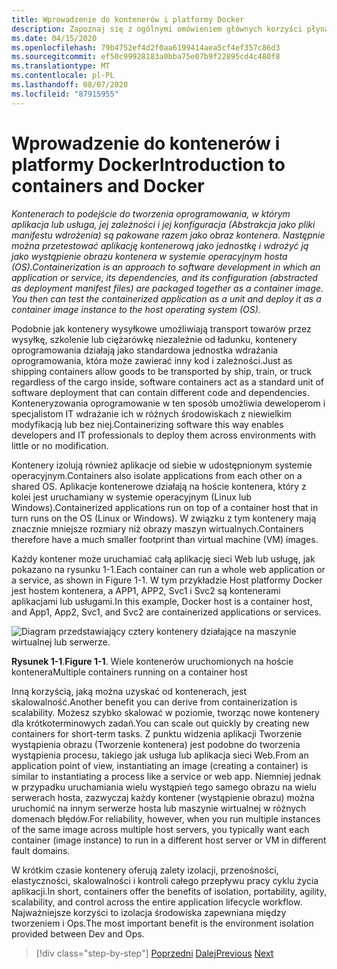 ```yaml
---
title: Wprowadzenie do kontenerów i platformy Docker
description: Zapoznaj się z ogólnymi omówieniem głównych korzyści płynących z używania platformy Docker.
ms.date: 04/15/2020
ms.openlocfilehash: 79b4752ef4d2f0aa6199414aea5cf4ef357c86d3
ms.sourcegitcommit: ef50c99928183a0bba75e07b9f22895cd4c480f8
ms.translationtype: MT
ms.contentlocale: pl-PL
ms.lasthandoff: 08/07/2020
ms.locfileid: "87915955"
---
```

# <a name="introduction-to-containers-and-docker"></a><span data-ttu-id="dd702-103">Wprowadzenie do kontenerów i platformy Docker</span><span class="sxs-lookup"><span data-stu-id="dd702-103">Introduction to containers and Docker</span></span>

<span data-ttu-id="dd702-104">*Kontenerach to podejście do tworzenia oprogramowania, w którym aplikacja lub usługa, jej zależności i jej konfiguracja (Abstrakcja jako pliki manifestu wdrożenia) są pakowane razem jako obraz kontenera. Następnie można przetestować aplikację kontenerową jako jednostkę i wdrożyć ją jako wystąpienie obrazu kontenera w systemie operacyjnym hosta (OS).*</span><span class="sxs-lookup"><span data-stu-id="dd702-104">*Containerization is an approach to software development in which an application or service, its dependencies, and its configuration (abstracted as deployment manifest files) are packaged together as a container image. You then can test the containerized application as a unit and deploy it as a container image instance to the host operating system (OS).*</span></span>

<span data-ttu-id="dd702-105">Podobnie jak kontenery wysyłkowe umożliwiają transport towarów przez wysyłkę, szkolenie lub ciężarówkę niezależnie od ładunku, kontenery oprogramowania działają jako standardowa jednostka wdrażania oprogramowania, która może zawierać inny kod i zależności.</span><span class="sxs-lookup"><span data-stu-id="dd702-105">Just as shipping containers allow goods to be transported by ship, train, or truck regardless of the cargo inside, software containers act as a standard unit of software deployment that can contain different code and dependencies.</span></span> <span data-ttu-id="dd702-106">Konteneryzowania oprogramowanie w ten sposób umożliwia deweloperom i specjalistom IT wdrażanie ich w różnych środowiskach z niewielkim modyfikacją lub bez niej.</span><span class="sxs-lookup"><span data-stu-id="dd702-106">Containerizing software this way enables developers and IT professionals to deploy them across environments with little or no modification.</span></span>

<span data-ttu-id="dd702-107">Kontenery izolują również aplikacje od siebie w udostępnionym systemie operacyjnym.</span><span class="sxs-lookup"><span data-stu-id="dd702-107">Containers also isolate applications from each other on a shared OS.</span></span> <span data-ttu-id="dd702-108">Aplikacje kontenerowe działają na hoście kontenera, który z kolei jest uruchamiany w systemie operacyjnym (Linux lub Windows).</span><span class="sxs-lookup"><span data-stu-id="dd702-108">Containerized applications run on top of a container host that in turn runs on the OS (Linux or Windows).</span></span> <span data-ttu-id="dd702-109">W związku z tym kontenery mają znacznie mniejsze rozmiary niż obrazy maszyn wirtualnych.</span><span class="sxs-lookup"><span data-stu-id="dd702-109">Containers therefore have a much smaller footprint than virtual machine (VM) images.</span></span>

<span data-ttu-id="dd702-110">Każdy kontener może uruchamiać całą aplikację sieci Web lub usługę, jak pokazano na rysunku 1-1.</span><span class="sxs-lookup"><span data-stu-id="dd702-110">Each container can run a whole web application or a service, as shown in Figure 1-1.</span></span> <span data-ttu-id="dd702-111">W tym przykładzie Host platformy Docker jest hostem kontenera, a APP1, APP2, Svc1 i Svc2 są kontenerami aplikacjami lub usługami.</span><span class="sxs-lookup"><span data-stu-id="dd702-111">In this example, Docker host is a container host, and App1, App2, Svc1, and Svc2 are containerized applications or services.</span></span>

![Diagram przedstawiający cztery kontenery działające na maszynie wirtualnej lub serwerze.](./media/introduction-to-containers-and-docker/multiple-containers-single-host.png)

<span data-ttu-id="dd702-113">**Rysunek 1-1**.</span><span class="sxs-lookup"><span data-stu-id="dd702-113">**Figure 1-1**.</span></span> <span data-ttu-id="dd702-114">Wiele kontenerów uruchomionych na hoście kontenera</span><span class="sxs-lookup"><span data-stu-id="dd702-114">Multiple containers running on a container host</span></span>

<span data-ttu-id="dd702-115">Inną korzyścią, jaką można uzyskać od kontenerach, jest skalowalność.</span><span class="sxs-lookup"><span data-stu-id="dd702-115">Another benefit you can derive from containerization is scalability.</span></span> <span data-ttu-id="dd702-116">Możesz szybko skalować w poziomie, tworząc nowe kontenery dla krótkoterminowych zadań.</span><span class="sxs-lookup"><span data-stu-id="dd702-116">You can scale out quickly by creating new containers for short-term tasks.</span></span> <span data-ttu-id="dd702-117">Z punktu widzenia aplikacji Tworzenie wystąpienia obrazu (Tworzenie kontenera) jest podobne do tworzenia wystąpienia procesu, takiego jak usługa lub aplikacja sieci Web.</span><span class="sxs-lookup"><span data-stu-id="dd702-117">From an application point of view, instantiating an image (creating a container) is similar to instantiating a process like a service or web app.</span></span> <span data-ttu-id="dd702-118">Niemniej jednak w przypadku uruchamiania wielu wystąpień tego samego obrazu na wielu serwerach hosta, zazwyczaj każdy kontener (wystąpienie obrazu) można uruchomić na innym serwerze hosta lub maszynie wirtualnej w różnych domenach błędów.</span><span class="sxs-lookup"><span data-stu-id="dd702-118">For reliability, however, when you run multiple instances of the same image across multiple host servers, you typically want each container (image instance) to run in a different host server or VM in different fault domains.</span></span>

<span data-ttu-id="dd702-119">W krótkim czasie kontenery oferują zalety izolacji, przenośności, elastyczności, skalowalności i kontroli całego przepływu pracy cyklu życia aplikacji.</span><span class="sxs-lookup"><span data-stu-id="dd702-119">In short, containers offer the benefits of isolation, portability, agility, scalability, and control across the entire application lifecycle workflow.</span></span> <span data-ttu-id="dd702-120">Najważniejsze korzyści to izolacja środowiska zapewniana między tworzeniem i Ops.</span><span class="sxs-lookup"><span data-stu-id="dd702-120">The most important benefit is the environment isolation provided between Dev and Ops.</span></span>

>[!div class="step-by-step"]
><span data-ttu-id="dd702-121">[Poprzedni](index.md) 
> [Dalej](what-is-docker.md)</span><span class="sxs-lookup"><span data-stu-id="dd702-121">[Previous](index.md)
[Next](what-is-docker.md)</span></span>
